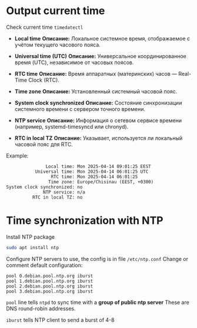 # Output current time
Check current time `timedatectl`
- **Local time**
	**Описание:** Локальное системное время, отображаемое с учётом текущего часового пояса.

- **Universal time (UTC)**
	**Описание:** Универсальное координированное время (UTC), независимое от часовых поясов.

- **RTC time**
	**Описание:** Время аппаратных (материнских) часов — Real-Time Clock (RTC).  

- **Time zone**
	**Описание:** Установленный системный часовой пояс.

- **System clock synchronized**
	**Описание:** Состояние синхронизации системного времени с сервером точного времени.

- **NTP service**
	**Описание:** Информация о сетевом сервисе времени (например, systemd-timesyncd или chronyd).

- **RTC in local TZ**
	**Описание:** Указывает, используется ли локальный часовой пояс для RTC.

Example:
```
               Local time: Mon 2025-04-14 09:01:25 EEST
           Universal time: Mon 2025-04-14 06:01:25 UTC
                 RTC time: Mon 2025-04-14 06:01:25
                Time zone: Europe/Chisinau (EEST, +0300)
System clock synchronized: no
              NTP service: n/a
          RTC in local TZ: no
```

# Time synchronization with NTP
Install NTP package
```bash
sudo apt install ntp
```

Configure NTP servers to use, the config is in file `/etc/ntp.conf`
Change or comment default configuration:
```
pool 0.debian.pool.ntp.org iburst
pool 1.debian.pool.ntp.org iburst
pool 2.debian.pool.ntp.org iburst
pool 3.debian.pool.ntp.org iburst
```

`pool` line tells `ntpd` to sync time with a **group of public ntp server**
These are DNS round-robin addresses.

`iburst` tells NTP client to send a burst of 4-8 